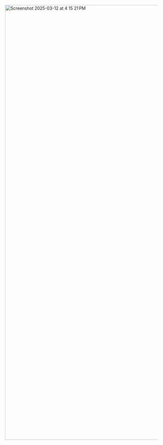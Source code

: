 
<img width="1429" alt="Screenshot 2025-03-12 at 4 15 21 PM" src="https://github.com/user-attachments/assets/a24c6e2e-0dec-497a-860c-a6ab8b24bb16" />
